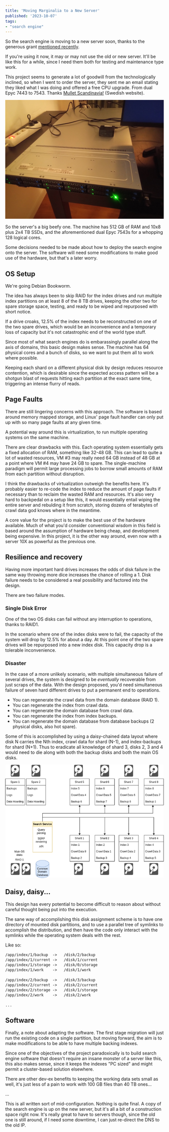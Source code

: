```yaml
---
title: 'Moving Marginalia to a New Server'
published: '2023-10-07'
tags:
- "search engine"
---
```


So the search engine is moving to  a new server soon, thanks to the generous grant 
[mentioned recently](https://www.marginalia.nu/log/88-futo-grant/).

If you're using it now, it may or may not use the old or new server.  It'll be like this for
a while, since I need them both for testing and maintenance type work. 

This project seems to generate a lot of goodwill from the technologically inclined,
so when I went to order the server, they sent me an email stating they liked what I was
doing and offered a free CPU upgrade. From dual Epyc 7443 to 7543. Thanks [Mullet 
Scandinavia!](https://mullet.se/) (Swedish website).  

![New server](server.jpeg)

So the server's a big beefy one. The machine has 512 GB of RAM and 10x8 plus 2x4 TB SSDs, 
and the aforementioned dual Epyc 7543s for a whopping 128 logical cores.

Some decisions needed to be made about how to deploy the search engine 
onto the server.  The software will need some modifications to make 
good use of the hardware, but that's a later worry. 

## OS Setup

We're going Debian Bookworm.

The idea has always been to skip RAID for the index drives and run multiple index
partitions on at least 8 of the 8 TB drives, keeping the other two for spare storage 
space, testing, and ready to be wiped and repurposed with short notice.  

If a drive croaks, 12.5% of the index needs to be reconstructed on one of the 
two spare drives, which would be an inconvenience and a temporary loss of capacity 
but it's not catastrophic end of the world type stuff.

Since most of what search engines do is embarassingly parallel along 
the axis of domains, this basic design makes sense.  The machine has 
64 physical cores and a bunch of disks, so we want to put them all to 
work where possible.

Keeping each shard on a different physical disk by design reduces 
resource contention, which is desirable since the expected access 
pattern will be a shotgun blast of requests hitting each partition 
at the exact same time, triggering an intense flurry of reads.

## Page Faults

There are still lingering concerns with this approach.  The software
is based around memory mapped storage, and Linux' page fault handler 
can only put up with so many page faults at any given time.

A potential way around this is virtualization, to run multiple operating 
systems on the same machine. 

There are clear drawbacks with this. Each operating system essentially gets 
a fixed allocation of RAM, something like 32-48 GB.  This can lead to quite a lot of 
wasted resources, VM #3 may really need 64 GB instead of 48 GB at a point 
where VM #4 may have 24 GB to spare.  The single-machine paradigm will permit
large processing jobs to borrow small amounts of RAM from each partition without
disruption.

I think the drawbacks of virtualization outweigh the benefits here.  It's probably
easier to re-code the index to reduce the amount of page faults if necessary than to reclaim the
wasted RAM and resources.  It's also very hard to backpedal on a setup 
like this, it would essentially entail wiping the entire server and rebulding it 
from scratch, storing dozens of terabytes of crawl data god knows where in the 
meantime.

A core value for the project is to make the best use of the hardware available.  Much
of what you'd consider conventional wisdom in this field is based around the assumption
of hardware being cheap, and development being expensive.  In this project, it is the other
way around, even now with a server 10X as powerful as the previous one.

## Resilience and recovery

Having more important hard drives increases the odds of disk failure in the same way throwing
more dice increases the chance of rolling a 1.  Disk failure needs to be considered
a real possibility and factored into the design.

There are two failure modes. 

### Single Disk Error

One of the two OS disks can fail without any interruption to operations, thanks to RAID1.

In the scenario where one of the index disks were to fail, the capacity of the 
system will drop by 12.5% for about a day.  At this point one of the two spare drives 
will be repurposed into a new index disk.  This capacity drop is a tolerable inconvenience.

### Disaster

In the case of a more unlikely scenario, with multiple simultaneous failure of several drives, the system is designed to be *eventually* recoverable from just scraps of the data.  With the design proposed, you'd need simultaneous failure of seven hard different drives to put a permanent end to operations. 

* You can regenerate the crawl data from the domain database (RAID 1).
* You can regenerate the index from crawl data.  
* You can regenerate the domain database from crawl data.  
* You can regenerate the index from index backups.  
* You can regenerate the domain database from database backups (2 physical disks, also hot spare).

Some of this is accomplished by using a daisy-chained data layout where disk N carries the Nth index, crawl data for shard (N-1), and index-backups for shard (N+1).  Thus to eradicate all knowledge of shard 3, disks 2, 3 and 4 would need to die along with both the backup disks and both the main OS disks. 

![In which a thousand hours of Factorio shine through](factorio.png)

## Daisy, daisy...

This design has every potential to become difficult to reason about without careful thought being put into the execution.  

The sane way of accomplishing this disk assignment scheme is to have one directory of mounted disk partitions, and to use a parallel tree of symlinks to accomplish the distribution, and then have the code only interact with the symlinks while the operating system deals with the rest.

Like so:

```
/app/index/1/backup  ->   /disk/2/backup
/app/index/1/current ->   /disk/1/current
/app/index/1/storage ->   /disk/0/storage
/app/index/1/work    ->   /disk/1/work

/app/index/2/backup  ->   /disk/3/backup
/app/index/2/current ->   /disk/2/current
/app/index/2/storage ->   /disk/1/storage
/app/index/2/work    ->   /disk/2/work

...
```

## Software

Finally, a note about adapting the software.  The first stage migration will just
run the existing code on a single partition, but moving forward, the aim is to make
modifications to be able to have multiple backing indexes.  

Since one of the objectives of the project paradoxically is to build search engine software
that doesn't require an insane monster of a server like this, this also makes sense, since
it keeps the indexes "PC sized" and might permit a cluster-based solution elsewhere.

There are other dev-ex benefits to keeping the working data sets small as well, it's just less of
a pain to work with 100 GB files than 40 TB ones... 

...

This is all written sort of mid-configuration.  Nothing is quite final. A copy of the search engine 
is up on the new server, but it's all a bit of a construction space right now.  It's really great to 
have to servers though, since the old one is still around, if I need some downtime, I can just re-direct 
the DNS to the old IP.


